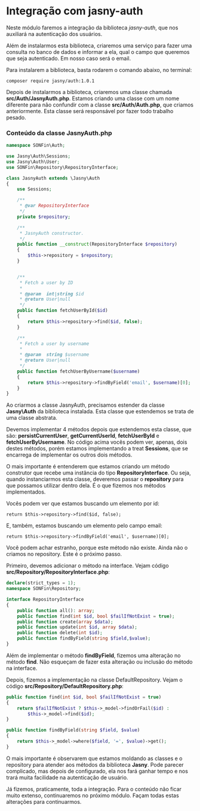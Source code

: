 # Integração com jasny-auth

Neste módulo faremos a integração da biblioteca *jasny-auth*, que nos auxiliará na autenticação dos usuários.

Além de instalarmos esta biblioteca, criaremos uma serviço para fazer uma consulta no banco de dados e informar a ela, qual o campo que queremos que seja autenticado. Em nosso caso será o email.

Para instalarem a biblioteca, basta rodarem o comando abaixo, no terminal:

`composer require jasny/auth:1.0.1`

Depois de instalarmos a biblioteca, criaremos uma classe chamada **src/Auth/JasnyAuth.php**. Estamos criando uma classe com um nome diferente para não confundir com a classe **src/Auth/Auth.php**, que criamos anteriormente. Esta classe será responsável por fazer todo trabalho pesado.

### Conteúdo da classe JasnyAuth.php

```php
namespace SONFin\Auth;

use Jasny\Auth\Sessions;
use Jasny\Auth\User;
use SONFin\Repository\RepositoryInterface;

class JasnyAuth extends \Jasny\Auth
{
    use Sessions;

    /**
     * @var RepositoryInterface
     */
    private $repository;

    /**
     * JasnyAuth constructor.
     */
    public function __construct(RepositoryInterface $repository)
    {
        $this->repository = $repository;
    }


    /**
     * Fetch a user by ID
     *
     * @param  int|string $id
     * @return User|null
     */
    public function fetchUserById($id)
    {
        return $this->repository->find($id, false);
    }

    /**
     * Fetch a user by username
     *
     * @param  string $username
     * @return User|null
     */
    public function fetchUserByUsername($username)
    {
        return $this->repository->findByField('email', $username)[0];
    }
}
```

Ao criarmos a classe JasnyAuth, precisamos estender da classe **Jasny\Auth** da biblioteca instalada. Esta classe que estendemos se trata de uma classe abstrata.

Devemos implementar 4 métodos depois que estendemos esta classe, que são: **persistCurrentUser**, **getCurrentUserId**, **fetchUserById** e **fetchUserByUsername**. 
No código acima vocês podem ver, apenas, dois destes métodos, porém estamos implementando a treat **Sessions**, que se encarrega de implementar os outros dois métodos.

O mais importante é entenderem que estamos criando um método construtor que recebe uma instância do tipo **RepositoryInterface**. Ou seja, quando instanciarmos esta classe, deveremos passar o **repository** para que possamos utilizar dentro dela. É o que fizemos nos métodos implementados.

Vocês podem ver que estamos buscando um elemento por id:

`return $this->repository->find($id, false);`

E, também, estamos buscando um elemento pelo campo email:

`return $this->repository->findByField('email', $username)[0];`

Você podem achar estranho, porque este método não existe. Ainda não o criamos no repository. Este é o próximo passo.

Primeiro, devemos adicionar o método na interface. Vejam código **src/Repository/RepositoryInterface.php**:

```php
declare(strict_types = 1);
namespace SONFin\Repository;

interface RepositoryInterface
{
    public function all(): array;
    public function find(int $id, bool $failIfNotExist = true);
    public function create(array $data);
    public function update(int $id, array $data);
    public function delete(int $id);
    public function findByField(string $field,$value);
}
```

Além de implementar o método **findByField**, fizemos uma alteração no método **find**. Não esqueçam de fazer esta alteração ou inclusão do método na interface.

Depois, fizemos a implementação na classe DefaultRepository. Vejam o código **src/Repository/DefaultRepository.php**:

```php
public function find(int $id, bool $failIfNotExist = true)
{
    return $failIfNotExist ? $this->_model->findOrFail($id) :
        $this->_model->find($id);
}

public function findByField(string $field, $value)
{
    return $this->_model->where($field, '=', $value)->get();
}
```

O mais importante é observarem que estamos moldando as classes e o repository para atender aos métodos da biblioteca **Jasny**. Pode parecer complicado, mas depois de configurado, ela nos fará ganhar tempo e nos trará muita facilidade na autenticação de usuário.

Já fizemos, praticamente, toda a integração. Para o conteúdo não ficar muito extenso, continuaremos no próximo módulo. 
Façam todas estas alterações para continuarmos.